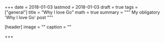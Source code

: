 +++
date = 2018-01-03
lastmod = 2018-01-03
draft = true
tags = ["general"]
title = "Why I love Go"
math = true
summary = """
My obligatory 'Why I love Go' post
"""

[header]
image = ""
caption = ""

+++

